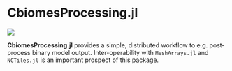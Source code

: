 # CbiomesProcessing.jl

[![](https://img.shields.io/badge/docs-dev-blue.svg)](https://gaelforget.github.io/CBIOMES-Processing.jl/dev)

**CbiomesProcessing.jl** provides a simple, distributed workflow to e.g. post-process binary model output. Inter-operability with `MeshArrays.jl` and `NCTiles.jl` is an important prospect of this package.
